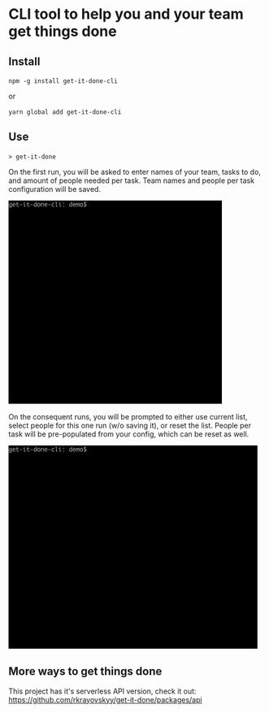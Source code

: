 # CLI tool to help you and your team get things done

## Install
```
npm -g install get-it-done-cli
```
or
```
yarn global add get-it-done-cli
```

## Use
```
> get-it-done
```

On the first run, you will be asked to enter names of your team, tasks to do, and amount  of people needed per task. Team names and people per task configuration will be saved.

![first run demo](static/demo-1st-run.gif)

On the consequent runs, you will be prompted to either use current list, select people for this one run (w/o saving it), or reset the list.
People per task will be pre-populated from your config, which can be reset as well.

![next run demo](static/demo-next-run.gif)

## More ways to get things done
This project has it's serverless API version, check it out: https://github.com/rkrayovskyy/get-it-done/packages/api

